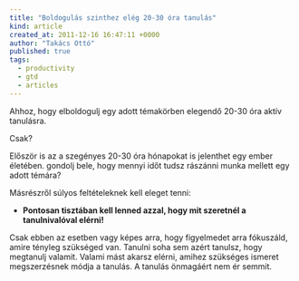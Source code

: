 ```yaml
---
title: "Boldogulás szinthez elég 20-30 óra tanulás"
kind: article
created_at: 2011-12-16 16:47:11 +0000
author: "Takács Ottó"
published: true
tags: 
  - productivity
  - gtd
  - articles
---
```

Ahhoz, hogy elboldogulj egy adott témakörben elegendő 20-30 óra aktív tanulásra.

Csak?

Először is az a szegényes 20-30 óra hónapokat is jelenthet egy ember életében. gondolj bele, hogy mennyi időt tudsz rászánni munka mellett egy adott témára?

Másrészről súlyos feltételeknek kell eleget tenni:

- __Pontosan tisztában kell lenned azzal, hogy mit szeretnél a tanulnivalóval elérni!__ 

Csak ebben az esetben vagy képes arra, hogy figyelmedet arra fókuszáld, amire tényleg szükséged van. Tanulni soha sem azért tanulsz, hogy megtanulj valamit. Valami mást akarsz elérni, amihez szükséges ismeret megszerzésnek módja a tanulás. A tanulás önmagáért nem ér semmit.

<!--break-->

<div class='old-comments'></div>